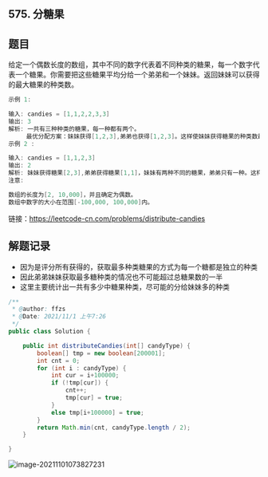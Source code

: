 ## 575. 分糖果

## 题目

给定一个偶数长度的数组，其中不同的数字代表着不同种类的糖果，每一个数字代表一个糖果。你需要把这些糖果平均分给一个弟弟和一个妹妹。返回妹妹可以获得的最大糖果的种类数。

```java
示例 1:

输入: candies = [1,1,2,2,3,3]
输出: 3
解析: 一共有三种种类的糖果，每一种都有两个。
     最优分配方案：妹妹获得[1,2,3],弟弟也获得[1,2,3]。这样使妹妹获得糖果的种类数最多。
示例 2 :

输入: candies = [1,1,2,3]
输出: 2
解析: 妹妹获得糖果[2,3],弟弟获得糖果[1,1]，妹妹有两种不同的糖果，弟弟只有一种。这样使得妹妹可以获得的糖果种类数最多。
注意:

数组的长度为[2, 10,000]，并且确定为偶数。
数组中数字的大小在范围[-100,000, 100,000]内。
```


链接：https://leetcode-cn.com/problems/distribute-candies

## 解题记录

+ 因为是评分所有获得的，获取最多种类糖果的方式为每一个糖都是独立的种类
+ 因此弟弟妹妹获取最多糖种类的情况也不可能超过总糖果数的一半
+ 这里主要统计出一共有多少中糖果种类，尽可能的分给妹妹多的种类

```java
/**
 * @author: ffzs
 * @Date: 2021/11/1 上午7:26
 */
public class Solution {

    public int distributeCandies(int[] candyType) {
        boolean[] tmp = new boolean[200001];
        int cnt = 0;
        for (int i : candyType) {
            int cur = i+100000;
            if (!tmp[cur]) {
                cnt++;
                tmp[cur] = true;
            }
            else tmp[i+100000] = true;
        }
        return Math.min(cnt, candyType.length / 2);
    }

}
```

![image-20211101073827231](https://gitee.com/ffzs/picture_go/raw/master/img/image-20211101073827231.png)